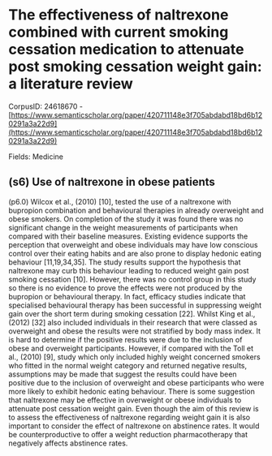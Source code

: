 # The effectiveness of naltrexone combined with current smoking cessation medication to attenuate post smoking cessation weight gain: a literature review

CorpusID: 24618670 - [https://www.semanticscholar.org/paper/420711148e3f705abdabd18bd6b120291a3a22d9](https://www.semanticscholar.org/paper/420711148e3f705abdabd18bd6b120291a3a22d9)

Fields: Medicine

## (s6) Use of naltrexone in obese patients
(p6.0) Wilcox et al., (2010) [10], tested the use of a naltrexone with bupropion combination and behavioural therapies in already overweight and obese smokers. On completion of the study it was found there was no significant change in the weight measurements of participants when compared with their baseline measures. Existing evidence supports the perception that overweight and obese individuals may have low conscious control over their eating habits and are also prone to display hedonic eating behaviour [11,19,34,35]. The study results support the hypothesis that naltrexone may curb this behaviour leading to reduced weight gain post smoking cessation [10]. However, there was no control group in this study so there is no evidence to prove the effects were not produced by the bupropion or behavioural therapy. In fact, efficacy studies indicate that specialised behavioural therapy has been successful in suppressing weight gain over the short term during smoking cessation [22]. Whilst King et al., (2012) [32] also included individuals in their research that were classed as overweight and obese the results were not stratified by body mass index. It is hard to determine if the positive results were due to the inclusion of obese and overweight participants. However, if compared with the Toll et al., (2010) [9], study which only included highly weight concerned smokers who fitted in the normal weight category and returned negative results, assumptions may be made that suggest the results could have been positive due to the inclusion of overweight and obese participants who were more likely to exhibit hedonic eating behaviour. There is some suggestion that naltrexone may be effective in overweight or obese individuals to attenuate post cessation weight gain. Even though the aim of this review is to assess the effectiveness of naltrexone regarding weight gain it is also important to consider the effect of naltrexone on abstinence rates. It would be counterproductive to offer a weight reduction pharmacotherapy that negatively affects abstinence rates.

